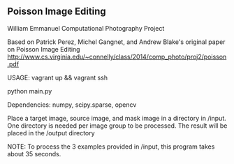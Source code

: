 ## Poisson Image Editing

William Emmanuel
Computational Photography Project


Based on Patrick Perez, Michel Gangnet, and Andrew Blake's original paper on Poisson Image Editing
http://www.cs.virginia.edu/~connelly/class/2014/comp_photo/proj2/poisson.pdf

USAGE:
vagrant up && vagrant ssh

python main.py

Dependencies: numpy, scipy.sparse, opencv

Place a target image, source image, and mask image in a directory in /input.
One directory is needed per image group to be processed.
The result will be placed in the /output directory

NOTE: To process the 3 examples provided in /input, this program takes about 35 seconds.
